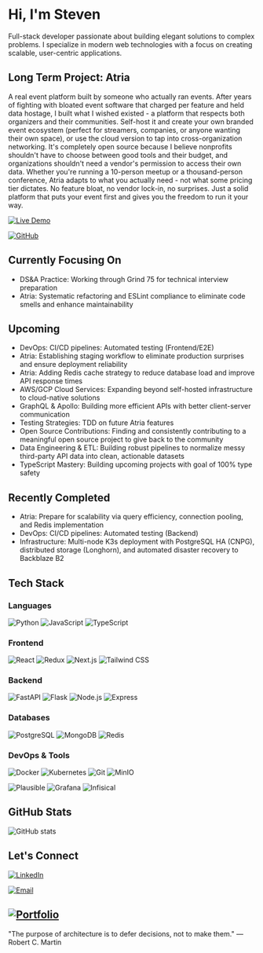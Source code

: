 # Hi, I'm Steven

Full-stack developer passionate about building elegant solutions to complex problems. I specialize in modern web technologies with a focus on creating scalable, user-centric applications.

## Long Term Project: Atria

A real event platform built by someone who actually ran events. After years of fighting with bloated event software that charged per feature and held data hostage, I built what I wished existed - a platform that respects both organizers and their communities. Self-host it and create your own branded event ecosystem (perfect for streamers, companies, or anyone wanting their own space), or use the cloud version to tap into cross-organization networking. It's completely open source because I believe nonprofits shouldn't have to choose between good tools and their budget, and organizations shouldn't need a vendor's permission to access their own data. Whether you're running a 10-person meetup or a thousand-person conference, Atria adapts to what you actually need - not what some pricing tier dictates. No feature bloat, no vendor lock-in, no surprises. Just a solid platform that puts your event first and gives you the freedom to run it your way.

[![Live Demo](https://img.shields.io/badge/Demo-atria.gg-8b5cf6)](https://atria.gg)

[![GitHub](https://img.shields.io/badge/Source-GitHub-black)](https://github.com/thesubtleties/atria)

## Currently Focusing On

- DS&A Practice: Working through Grind 75 for technical interview preparation
- Atria: Systematic refactoring and ESLint compliance to eliminate code smells and enhance maintainability

## Upcoming

- DevOps: CI/CD pipelines: Automated testing (Frontend/E2E)
- Atria: Establishing staging workflow to eliminate production surprises and ensure deployment reliability
- Atria: Adding Redis cache strategy to reduce database load and improve API response times
- AWS/GCP Cloud Services: Expanding beyond self-hosted infrastructure to cloud-native solutions
- GraphQL & Apollo: Building more efficient APIs with better client-server communication
- Testing Strategies: TDD on future Atria features
- Open Source Contributions: Finding and consistently contributing to a meaningful open source project to give back to the community
- Data Engineering & ETL: Building robust pipelines to normalize messy third-party API data into clean, actionable datasets
- TypeScript Mastery: Building upcoming projects with goal of 100% type safety

## Recently Completed

- Atria: Prepare for scalability via query efficiency, connection pooling, and Redis implementation
- DevOps: CI/CD pipelines: Automated testing (Backend)
- Infrastructure: Multi-node K3s deployment with PostgreSQL HA (CNPG), distributed storage (Longhorn), and
  automated disaster recovery to Backblaze B2

## Tech Stack

### Languages

![Python](https://img.shields.io/badge/Python-3776AB?style=for-the-badge&logo=python&logoColor=white)
![JavaScript](https://img.shields.io/badge/JavaScript-F7DF1E?style=for-the-badge&logo=javascript&logoColor=black)
![TypeScript](https://img.shields.io/badge/TypeScript-007ACC?style=for-the-badge&logo=typescript&logoColor=white)

### Frontend

![React](https://img.shields.io/badge/React-20232A?style=for-the-badge&logo=react&logoColor=61DAFB)
![Redux](https://img.shields.io/badge/Redux-593D88?style=for-the-badge&logo=redux&logoColor=white)
![Next.js](https://img.shields.io/badge/Next.js-000000?style=for-the-badge&logo=next.js&logoColor=white)
![Tailwind CSS](https://img.shields.io/badge/Tailwind_CSS-38B2AC?style=for-the-badge&logo=tailwind-css&logoColor=white)

### Backend

![FastAPI](https://img.shields.io/badge/FastAPI-009688?style=for-the-badge&logo=fastapi&logoColor=white)
![Flask](https://img.shields.io/badge/Flask-000000?style=for-the-badge&logo=flask&logoColor=white)
![Node.js](https://img.shields.io/badge/Node.js-43853D?style=for-the-badge&logo=node.js&logoColor=white)
![Express](https://img.shields.io/badge/Express-404D59?style=for-the-badge&logo=express&logoColor=white)

### Databases

![PostgreSQL](https://img.shields.io/badge/PostgreSQL-316192?style=for-the-badge&logo=postgresql&logoColor=white)
![MongoDB](https://img.shields.io/badge/MongoDB-4EA94B?style=for-the-badge&logo=mongodb&logoColor=white)
![Redis](https://img.shields.io/badge/Redis-DD0031?style=for-the-badge&logo=redis&logoColor=white)

### DevOps & Tools

![Docker](https://img.shields.io/badge/Docker-2496ED?style=for-the-badge&logo=docker&logoColor=white)
![Kubernetes](https://img.shields.io/badge/Kubernetes-326CE5?style=for-the-badge&logo=kubernetes&logoColor=white)
![Git](https://img.shields.io/badge/Git-F05032?style=for-the-badge&logo=git&logoColor=white)
![MinIO](https://img.shields.io/badge/MinIO-FF5733?style=for-the-badge&logo=minio&logoColor=white)




![Plausible](https://img.shields.io/badge/Plausible-5850EC?style=for-the-badge&logo=plausibleanalytics&logoColor=white)
![Grafana](https://img.shields.io/badge/Grafana-F46800?style=for-the-badge&logo=grafana&logoColor=white)
![Infisical](https://img.shields.io/badge/Infisical-EFFF33?style=for-the-badge&logo=infinityfree&logoColor=black)





## GitHub Stats

![GitHub stats](https://github-readme-stats.vercel.app/api?username=thesubtleties&show_icons=true&theme=dark&hide_rank=true)

## Let's Connect

[![LinkedIn](https://img.shields.io/badge/LinkedIn-0077B5?style=for-the-badge&logo=linkedin&logoColor=white)](https://www.linkedin.com/in/stevenglab/)

[![Email](https://img.shields.io/badge/Email-6D4AFF?style=for-the-badge&logo=no&logoColor=white)](mailto:steven@sbtl.dev)






## [![Portfolio](https://img.shields.io/badge/Portfolio-ffffff?style=for-the-badge&logo=dot&logoColor=1e3a8a)](https://sbtl.dev)

"The purpose of architecture is to defer decisions, not to make them." — Robert C. Martin






